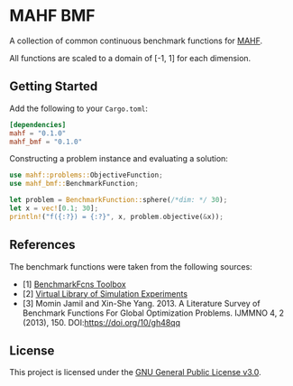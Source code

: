 # MAHF BMF

A collection of common continuous benchmark functions for [MAHF](https://github.com/mahf-opt/mahf).

All functions are scaled to a domain of [-1, 1] for each dimension.

## Getting Started

Add the following to your `Cargo.toml`:

```toml
[dependencies]
mahf = "0.1.0"
mahf_bmf = "0.1.0"
```

Constructing a problem instance and evaluating a solution:

```rust
use mahf::problems::ObjectiveFunction;
use mahf_bmf::BenchmarkFunction;

let problem = BenchmarkFunction::sphere(/*dim: */ 30);
let x = vec![0.1; 30];
println!("f({:?}) = {:?}", x, problem.objective(&x));
```

## References

The benchmark functions were taken from the following sources:

- [1] [BenchmarkFcns Toolbox](https://mazhar-ansari-ardeh.github.io/BenchmarkFcns/)
- [2] [Virtual Library of Simulation Experiments](https://www.sfu.ca/~ssurjano/optimization.html)
- [3] Momin Jamil and Xin-She Yang. 2013. A Literature Survey of Benchmark Functions For Global Optimization Problems.
  IJMMNO 4, 2 (2013), 150. DOI:https://doi.org/10/gh48qq

## License

This project is licensed under
the [GNU General Public License v3.0](https://github.com/mahf-opt/mahf/blob/master/LICENSE).
